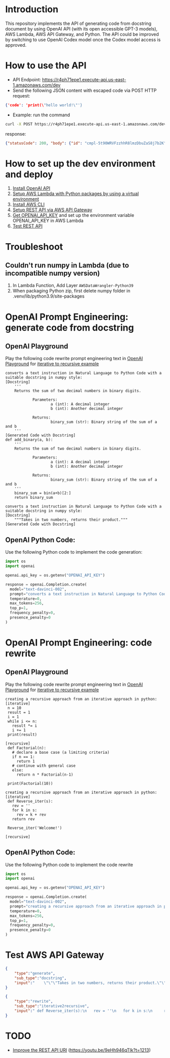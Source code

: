 # Introduction
This repository implements the API of generating code from docstring document by using OpenAI API (with its open accessible GPT-3 models), AWS Lambda, AWS API Gateway, and Python. The API could be improved by switching to use OpenAI Codex model once the Codex model access is approved.

# How to use the API
* API Endpoint: https://r4ph71epe1.execute-api.us-east-1.amazonaws.com/dev
* Send the following JSON content with escaped code via POST HTTP request:
```json
{'code': 'print(\"hello world!\"'}
```
* Example: run the command
```bash
curl -X POST https://r4ph71epe1.execute-api.us-east-1.amazonaws.com/dev -H 'Content-Type: application/json' -d '{"code": "class Log:\n    def __init__(self, path):\n        dirname = os.path.dirname(path)\n        os.makedirs(dirname, exist_ok=True)\n        f = open(path, \"a+\")\n\n        # Check that the file is newline-terminated\n        size = os.path.getsize(path)\n        if size > 0:\n            f.seek(size - 1)\n            end = f.read(1)\n            if end != \"\\n\":\n                f.write(\"\\n\")\n        self.f = f\n        self.path = path\n\n    def log(self, event):\n        event[\"_event_id\"] = str(uuid.uuid4())\n        json.dump(event, self.f)\n        self.f.write(\"\\n\")\n\n    def state(self):\n        state = {\"complete\": set(), \"last\": None}\n        for line in open(self.path):\n            event = json.loads(line)\n            if event[\"type\"] == \"submit\" and event[\"success\"]:\n                state[\"complete\"].add(event[\"id\"])\n                state[\"last\"] = event\n        return state\n\n\"\"\"\n"}'
```
response:
```json
{"statusCode": 200, "body": {"id": "cmpl-5t90WRVFzzhhR8lmzDbuZaS8j7b2K", "object": "text_completion", "created": 1663824348, "model": "davinci", "choices": [{"text": "\nThe Log class is a simple wrapper around a file object. It has a log() method that takes an event and writes it to the file. It also has a state() method that returns a dictionary of the last event ID and the set of events that have been completed.\n\nThe Log class is initialized with", "index": 0, "logprobs": null, "finish_reason": "length"}], "usage": {"prompt_tokens": 463, "completion_tokens": 64, "total_tokens": 527}}}
```

# How to set up the dev environment and deploy
1. [Install OpenAI API](https://beta.openai.com/docs/api-reference/introduction)
2. [Setup AWS Lambda with Python packages by using a virtual environment](https://docs.aws.amazon.com/lambda/latest/dg/python-package.html)
3. [Install AWS CLI](https://docs.aws.amazon.com/cli/latest/userguide/getting-started-install.html)
4. [Setup REST API via AWS API Gateway](https://docs.aws.amazon.com/lambda/latest/dg/services-apigateway-tutorial.html)
5. [Get OPENAI_API_KEY](https://beta.openai.com/account/api-keys) and set up the environment variable OPENAI_API_KEY in AWS Lambda 
6. [Test REST API](https://stackoverflow.com/questions/39655048/missing-authentication-token-while-accessing-api-gateway)

# Troubleshoot 
## Couldn't run numpy in Lambda (due to incompatible numpy version)
1. In Lambda Function, Add Layer `AWSDataWrangler-Python39` 
2. When packaging Python zip, first delete numpy folder in .venv/lib/python3.9/site-packages


# OpenAI Prompt Engineering: generate code from docstring

## OpenAI Playground
Play the following code rewrite prompt engineering text in [OpenAI Playground](https://beta.openai.com/playground) for [iterative to recursive example](https://analyticsindiamag.com/ultimate-guide-to-recursion-and-iteration-in-python/)

```
converts a text instruction in Natural Language to Python Code with a suitable docstring in numpy style:
[Docstring]
    '''
    Returns the sum of two decimal numbers in binary digits.

            Parameters:
                    a (int): A decimal integer
                    b (int): Another decimal integer

            Returns:
                    binary_sum (str): Binary string of the sum of a and b
    '''
[Generated Code with Docstring]
def add_binary(a, b):
    '''
    Returns the sum of two decimal numbers in binary digits.

            Parameters:
                    a (int): A decimal integer
                    b (int): Another decimal integer

            Returns:
                    binary_sum (str): Binary string of the sum of a and b
    '''
    binary_sum = bin(a+b)[2:]
    return binary_sum

converts a text instruction in Natural Language to Python Code with a suitable docstring in numpy style:
[Docstring]
    """Takes in two numbers, returns their product."""
[Generated Code with Docstring]
```

## OpenAI Python Code:
Use the following Python code to implement the code generation:
```python
import os
import openai

openai.api_key = os.getenv("OPENAI_API_KEY")

response = openai.Completion.create(
  model="text-davinci-002",
  prompt="converts a text instruction in Natural Language to Python Code with a suitable docstring in numpy style:\n[Docstring]\n    '''\n    Returns the sum of two decimal numbers in binary digits.\n\n            Parameters:\n                    a (int): A decimal integer\n                    b (int): Another decimal integer\n\n            Returns:\n                    binary_sum (str): Binary string of the sum of a and b\n    '''\n[Generated Code with Docstring]\ndef add_binary(a, b):\n    '''\n    Returns the sum of two decimal numbers in binary digits.\n\n            Parameters:\n                    a (int): A decimal integer\n                    b (int): Another decimal integer\n\n            Returns:\n                    binary_sum (str): Binary string of the sum of a and b\n    '''\n    binary_sum = bin(a+b)[2:]\n    return binary_sum\n\nconverts a text instruction in Natural Language to Python Code with a suitable docstring in numpy style:\n[Docstring]\n    \"\"\"Takes in two numbers, returns their product.\"\"\"\n[Generated Code with Docstring]",
  temperature=0,
  max_tokens=256,
  top_p=1,
  frequency_penalty=0,
  presence_penalty=0
)
```
# OpenAI Prompt Engineering: code rewrite

## OpenAI Playground
Play the following code rewrite prompt engineering text in [OpenAI Playground](https://beta.openai.com/playground) for [iterative to recursive example](https://analyticsindiamag.com/ultimate-guide-to-recursion-and-iteration-in-python/)

```
creating a recursive approach from an iterative approach in python:
[iterative]
 n = 10
 result = 1
 i = 1
 while i <= n:
   result *= i
   i += 1
 print(result) 

[recursive]
 def Factorial(n):
   # declare a base case (a limiting criteria)
   if n == 1:
     return 1
   # continue with general case
   else:
     return n * Factorial(n-1)
 
 print(Factorial(10))

creating a recursive approach from an iterative approach in python:
[iterative]
 def Reverse_iter(s):
   rev = ''
   for k in s:
     rev = k + rev
   return rev

 Reverse_iter('Welcome!')

[recursive]
```

## OpenAI Python Code:
Use the following Python code to implement the code rewrite
```python
import os
import openai

openai.api_key = os.getenv("OPENAI_API_KEY")

response = openai.Completion.create(
  model="text-davinci-002",
  prompt="creating a recursive approach from an iterative approach in python:\n[iterative]\n n = 10\n result = 1\n i = 1\n while i <= n:\n   result *= i\n   i += 1\n print(result) \n\n[recursive]\n def Factorial(n):\n   # declare a base case (a limiting criteria)\n   if n == 1:\n     return 1\n   # continue with general case\n   else:\n     return n * Factorial(n-1)\n \n print(Factorial(10))\n\ncreating a recursive approach from an iterative approach in python:\n[iterative]\n def Reverse_iter(s):\n   rev = ''\n   for k in s:\n     rev = k + rev\n   return rev\n\n Reverse_iter('Welcome!')\n\n[recursive]\n",
  temperature=0,
  max_tokens=256,
  top_p=1,
  frequency_penalty=0,
  presence_penalty=0
)
```

# Test AWS API Gateway

```json
{
    "type":"generate",
    "sub_type":"docstring",
    "input":"    \"\"\"Takes in two numbers, returns their product.\"\"\"\n"
}
```

```json
{
    "type":"rewrite",
    "sub_type":"iterative2recursive",
    "input":" def Reverse_iter(s):\n   rev = ''\n   for k in s:\n     rev = k + rev\n   return rev\n\n Reverse_iter('Welcome!')"
}
```

# TODO
* [Improve the REST API URI](https://youtu.be/9eHh946qTIk?t=687) (https://youtu.be/9eHh946qTIk?t=1213)